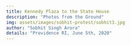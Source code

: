 ```yaml
---
title: Kennedy Plaza to the State House
description: "Photos from the Ground"
img: assets/images/sobhit-protest/sobhit3.jpg
author: "Sobhit Singh Arora"
details: "Providence RI, June 5th, 2020"
---
```

